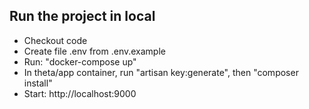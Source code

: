 ## Run the project in local
- Checkout code
- Create file .env from .env.example
- Run: "docker-compose up"
- In theta/app container, run "artisan key:generate", then "composer install"
- Start: http://localhost:9000
